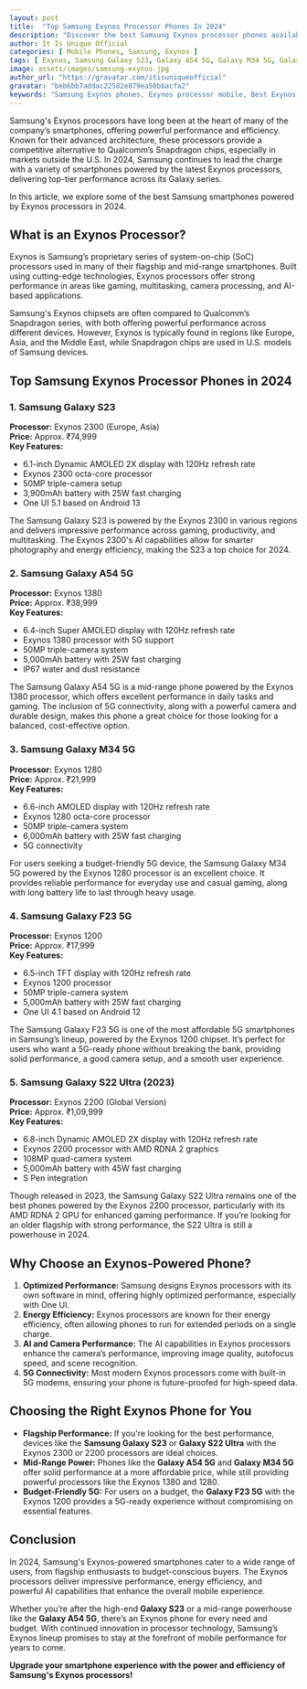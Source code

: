 ```yaml
---
layout: post
title:  "Top Samsung Exynos Processor Phones In 2024"
description: "Discover the best Samsung Exynos processor phones available in 2024, offering high performance and efficiency across various price ranges."
author: It Is Unique Official
categories: [ Mobile Phones, Samsung, Exynos ]
tags: [ Exynos, Samsung Galaxy S23, Galaxy A54 5G, Galaxy M34 5G, Galaxy F23 5G, Galaxy S22 Ultra ]
image: assets/images/samsung-exynos.jpg
author_url: "https://gravatar.com/itisuniqueofficial"
gravatar: "beb6bb7addac22582e879ea50bbacfa2"
keywords: "Samsung Exynos phones, Exynos processor mobile, Best Exynos phones 2024"
---
```


Samsung's Exynos processors have long been at the heart of many of the company’s smartphones, offering powerful performance and efficiency. Known for their advanced architecture, these processors provide a competitive alternative to Qualcomm’s Snapdragon chips, especially in markets outside the U.S. In 2024, Samsung continues to lead the charge with a variety of smartphones powered by the latest Exynos processors, delivering top-tier performance across its Galaxy series.

In this article, we explore some of the best Samsung smartphones powered by Exynos processors in 2024.

## What is an Exynos Processor?

Exynos is Samsung’s proprietary series of system-on-chip (SoC) processors used in many of their flagship and mid-range smartphones. Built using cutting-edge technologies, Exynos processors offer strong performance in areas like gaming, multitasking, camera processing, and AI-based applications.

Samsung's Exynos chipsets are often compared to Qualcomm’s Snapdragon series, with both offering powerful performance across different devices. However, Exynos is typically found in regions like Europe, Asia, and the Middle East, while Snapdragon chips are used in U.S. models of Samsung devices.

## Top Samsung Exynos Processor Phones in 2024

### 1. **Samsung Galaxy S23**
   **Processor:** Exynos 2300 (Europe, Asia)  
   **Price:** Approx. ₹74,999  
   **Key Features:**
   - 6.1-inch Dynamic AMOLED 2X display with 120Hz refresh rate
   - Exynos 2300 octa-core processor
   - 50MP triple-camera setup
   - 3,900mAh battery with 25W fast charging
   - One UI 5.1 based on Android 13

The Samsung Galaxy S23 is powered by the Exynos 2300 in various regions and delivers impressive performance across gaming, productivity, and multitasking. The Exynos 2300's AI capabilities allow for smarter photography and energy efficiency, making the S23 a top choice for 2024.

### 2. **Samsung Galaxy A54 5G**
   **Processor:** Exynos 1380  
   **Price:** Approx. ₹38,999  
   **Key Features:**
   - 6.4-inch Super AMOLED display with 120Hz refresh rate
   - Exynos 1380 processor with 5G support
   - 50MP triple-camera system
   - 5,000mAh battery with 25W fast charging
   - IP67 water and dust resistance

The Samsung Galaxy A54 5G is a mid-range phone powered by the Exynos 1380 processor, which offers excellent performance in daily tasks and gaming. The inclusion of 5G connectivity, along with a powerful camera and durable design, makes this phone a great choice for those looking for a balanced, cost-effective option.

### 3. **Samsung Galaxy M34 5G**
   **Processor:** Exynos 1280  
   **Price:** Approx. ₹21,999  
   **Key Features:**
   - 6.6-inch AMOLED display with 120Hz refresh rate
   - Exynos 1280 octa-core processor
   - 50MP triple-camera system
   - 6,000mAh battery with 25W fast charging
   - 5G connectivity

For users seeking a budget-friendly 5G device, the Samsung Galaxy M34 5G powered by the Exynos 1280 processor is an excellent choice. It provides reliable performance for everyday use and casual gaming, along with long battery life to last through heavy usage.

### 4. **Samsung Galaxy F23 5G**
   **Processor:** Exynos 1200  
   **Price:** Approx. ₹17,999  
   **Key Features:**
   - 6.5-inch TFT display with 120Hz refresh rate
   - Exynos 1200 processor
   - 50MP triple-camera system
   - 5,000mAh battery with 25W fast charging
   - One UI 4.1 based on Android 12

The Samsung Galaxy F23 5G is one of the most affordable 5G smartphones in Samsung’s lineup, powered by the Exynos 1200 chipset. It’s perfect for users who want a 5G-ready phone without breaking the bank, providing solid performance, a good camera setup, and a smooth user experience.

### 5. **Samsung Galaxy S22 Ultra (2023)**
   **Processor:** Exynos 2200 (Global Version)  
   **Price:** Approx. ₹1,09,999  
   **Key Features:**
   - 6.8-inch Dynamic AMOLED 2X display with 120Hz refresh rate
   - Exynos 2200 processor with AMD RDNA 2 graphics
   - 108MP quad-camera system
   - 5,000mAh battery with 45W fast charging
   - S Pen integration

Though released in 2023, the Samsung Galaxy S22 Ultra remains one of the best phones powered by the Exynos 2200 processor, particularly with its AMD RDNA 2 GPU for enhanced gaming performance. If you’re looking for an older flagship with strong performance, the S22 Ultra is still a powerhouse in 2024.

## Why Choose an Exynos-Powered Phone?

1. **Optimized Performance:** Samsung designs Exynos processors with its own software in mind, offering highly optimized performance, especially with One UI.
2. **Energy Efficiency:** Exynos processors are known for their energy efficiency, often allowing phones to run for extended periods on a single charge.
3. **AI and Camera Performance:** The AI capabilities in Exynos processors enhance the camera’s performance, improving image quality, autofocus speed, and scene recognition.
4. **5G Connectivity:** Most modern Exynos processors come with built-in 5G modems, ensuring your phone is future-proofed for high-speed data.

## Choosing the Right Exynos Phone for You

- **Flagship Performance:** If you're looking for the best performance, devices like the **Samsung Galaxy S23** or **Galaxy S22 Ultra** with the Exynos 2300 or 2200 processors are ideal choices.
- **Mid-Range Power:** Phones like the **Galaxy A54 5G** and **Galaxy M34 5G** offer solid performance at a more affordable price, while still providing powerful processors like the Exynos 1380 and 1280.
- **Budget-Friendly 5G:** For users on a budget, the **Galaxy F23 5G** with the Exynos 1200 provides a 5G-ready experience without compromising on essential features.

## Conclusion

In 2024, Samsung's Exynos-powered smartphones cater to a wide range of users, from flagship enthusiasts to budget-conscious buyers. The Exynos processors deliver impressive performance, energy efficiency, and powerful AI capabilities that enhance the overall mobile experience.

Whether you’re after the high-end **Galaxy S23** or a mid-range powerhouse like the **Galaxy A54 5G**, there’s an Exynos phone for every need and budget. With continued innovation in processor technology, Samsung’s Exynos lineup promises to stay at the forefront of mobile performance for years to come.

**Upgrade your smartphone experience with the power and efficiency of Samsung's Exynos processors!**
